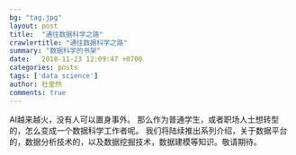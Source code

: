 ```yaml
---
bg: "tag.jpg"
layout: post
title:  "通往数据科学之路"
crawlertitle: "通往数据科学之路"
summary: "数据科学的书架"
date:   2018-11-23 12:09:47 +0700
categories: posts
tags: ['data science']
author: 杜奎然
comments: true
---
```


AI越来越火，没有人可以置身事外。
那么作为普通学生，或者职场人士想转型的，怎么变成一个数据科学工作者呢。
我们将陆续推出系列介绍，关于数据平台的，数据分析技术的，以及数据挖掘技术，数据建模等知识。敬请期待。
